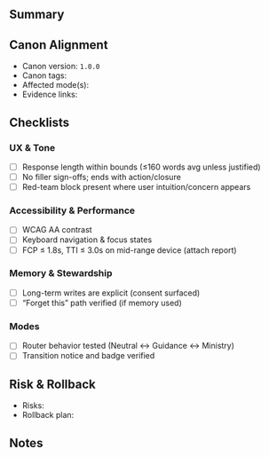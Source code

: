 ## Summary
<!-- Briefly describe the change. Keep it clear, not clever. -->

## Canon Alignment
- Canon version: `1.0.0`
- Canon tags: <!-- e.g., Minimalism, Clarity, Memory, Modes, Reflex, A11y, Perf, Recovery, Telemetry -->
- Affected mode(s): <!-- Neutral | Guidance | Ministry -->
- Evidence links: <!-- screenshots, Lighthouse, a11y report, before/after -->

## Checklists
### UX & Tone
- [ ] Response length within bounds (≤160 words avg unless justified)
- [ ] No filler sign-offs; ends with action/closure
- [ ] Red-team block present where user intuition/concern appears

### Accessibility & Performance
- [ ] WCAG AA contrast
- [ ] Keyboard navigation & focus states
- [ ] FCP ≤ 1.8s, TTI ≤ 3.0s on mid-range device (attach report)

### Memory & Stewardship
- [ ] Long-term writes are explicit (consent surfaced)
- [ ] “Forget this” path verified (if memory used)

### Modes
- [ ] Router behavior tested (Neutral ↔ Guidance ↔ Ministry)
- [ ] Transition notice and badge verified

## Risk & Rollback
- Risks:
- Rollback plan:

## Notes
<!-- Anything reviewers should pay special attention to. -->
